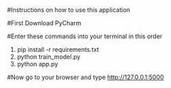 #Instructions on how to use this application

#First Download PyCharm


#Enter these commands into your terminal in this order
1. pip install -r requirements.txt
2. python train_model.py
3. python app.py

#Now go to your browser and type http://127.0.0.1:5000
